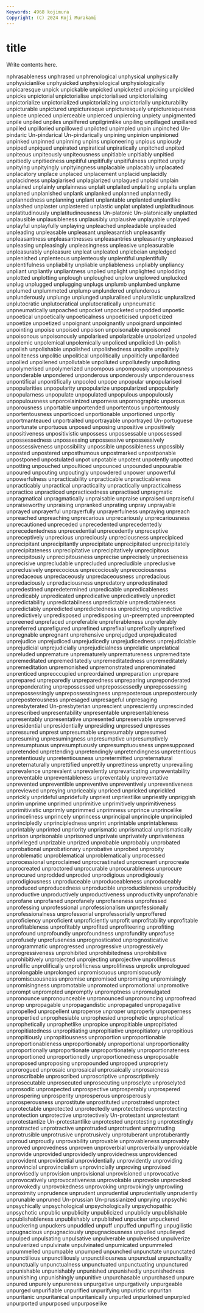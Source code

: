 ```yaml
---
Keywords: 4968 kojimura
Copyright: (C) 2024 Koji Murakami
---
```


# title

Write contents here.



nphrasableness unphrased unphrenological
unphysical unphysically unphysicianlike unphysicked unphysiological unphysiologically unpicaresque unpick unpickable unpicked
unpicketed unpicking unpickled unpicks unpictorial unpictorialise unpictorialised unpictorialising unpictorialize unpictorialized
unpictorializing unpictorially unpicturability unpicturable unpictured unpicturesque unpicturesquely unpicturesqueness unpiece unpieced
unpierceable unpierced unpiercing unpiety unpigmented unpile unpiled unpiles unpilfered unpilgrimlike
unpiling unpillaged unpillared unpilled unpilloried unpillowed unpiloted unpimpled unpin unpinched
Un-pindaric Un-pindarical Un-pindarically unpining unpinion unpinioned unpinked unpinned unpinning unpins
unpioneering unpious unpiously unpiped unpiqued unpirated unpiratical unpiratically unpitched unpited
unpiteous unpiteously unpiteousness unpitiable unpitiably unpitied unpitiedly unpitiedness unpitiful unpitifully
unpitifulness unpitted unpity unpitying unpityingly unpityingness unplacable unplacably unplacated unplacatory
unplace unplaced unplacement unplacid unplacidly unplacidness unplagiarised unplagiarized unplagued unplaid
unplain unplained unplainly unplainness unplait unplaited unplaiting unplaits unplan unplaned
unplanished unplank unplanked unplanned unplannedly unplannedness unplanning unplant unplantable unplanted
unplantlike unplashed unplaster unplastered unplastic unplat unplated unplatitudinous unplatitudinously unplatitudinousness
Un-platonic Un-platonically unplatted unplausible unplausibleness unplausibly unplausive unplayable unplayed unplayful
unplayfully unplaying unpleached unpleadable unpleaded unpleading unpleasable unpleasant unpleasantish unpleasantly
unpleasantness unpleasantnesses unpleasantries unpleasantry unpleased unpleasing unpleasingly unpleasingness unpleasive unpleasurable
unpleasurably unpleasure unpleat unpleated unplebeian unpledged unplenished unplenteous unplenteously unplentiful
unplentifully unplentifulness unpliability unpliable unpliableness unpliably unpliancy unpliant unpliantly unpliantness
unplied unplight unplighted unplodding unplotted unplotting unplough unploughed unplow unplowed
unplucked unplug unplugged unplugging unplugs unplumb unplumbed unplume unplumed unplummeted
unplump unplundered unplunderous unplunderously unplunge unplunged unpluralised unpluralistic unpluralized unplutocratic
unplutocratical unplutocratically unpneumatic unpneumatically unpoached unpocket unpocketed unpodded unpoetic unpoetical
unpoetically unpoeticalness unpoeticised unpoeticized unpoetize unpoetized unpoignant unpoignantly unpoignard unpointed
unpointing unpoise unpoised unpoison unpoisonable unpoisoned unpoisonous unpoisonously unpolarised unpolarizable
unpolarized unpoled unpolemic unpolemical unpolemically unpoliced unpolicied Un-polish unpolish unpolishable
unpolished unpolishedness unpolite unpolitely unpoliteness unpolitic unpolitical unpolitically unpoliticly unpollarded
unpolled unpollened unpollutable unpolluted unpollutedly unpolluting unpolymerised unpolymerized unpompous unpompously
unpompousness unponderable unpondered unponderous unponderously unponderousness unpontifical unpontifically unpooled unpope
unpopular unpopularised unpopularities unpopularity unpopularize unpopularized unpopularly unpopularness unpopulate unpopulated
unpopulous unpopulously unpopulousness unporcelainized unporness unpornographic unporous unporousness unportable unportended
unportentous unportentously unportentousness unporticoed unportionable unportioned unportly unportmanteaued unportraited unportrayable
unportrayed Un-portuguese unportunate unportuous unposed unposing unpositive unpositively unpositiveness unpositivistic
unpossess unpossessable unpossessed unpossessedness unpossessing unpossessive unpossessively unpossessiveness unpossibility unpossible
unpossibleness unpossibly unposted unpostered unposthumous unpostmarked unpostponable unpostponed unpostulated unpot
unpotable unpotent unpotently unpotted unpotting unpouched unpoulticed unpounced unpounded unpourable
unpoured unpouting unpoutingly unpowdered unpower unpowerful unpowerfulness unpracticability unpracticable unpracticableness
unpracticably unpractical unpracticality unpractically unpracticalness unpractice unpracticed unpracticedness unpractised unpragmatic
unpragmatical unpragmatically unpraisable unpraise unpraised unpraiseful unpraiseworthy unpraising unpranked unprating
unpray unprayable unprayed unprayerful unprayerfully unprayerfulness unpraying unpreach unpreached unpreaching
unprecarious unprecariously unprecariousness unprecautioned unpreceded unprecedented unprecedentedly unprecedentedness unprecedential unprecedently
unpreceptive unpreceptively unprecious unpreciously unpreciousness unprecipiced unprecipitant unprecipitantly unprecipitate unprecipitated
unprecipitately unprecipitateness unprecipitative unprecipitatively unprecipitous unprecipitously unprecipitousness unprecise unprecisely unpreciseness
unprecisive unprecludable unprecluded unprecludible unpreclusive unpreclusively unprecocious unprecociously unprecociousness unpredaceous
unpredaceously unpredaceousness unpredacious unpredaciously unpredaciousness unpredatory unpredestinated unpredestined unpredetermined unpredicable
unpredicableness unpredicably unpredicated unpredicative unpredicatively unpredict unpredictability unpredictabilness unpredictable unpredictableness
unpredictably unpredicted unpredictedness unpredicting unpredictive unpredictively unpredisposed unpredisposing un-preempted unpreempted
unpreened unprefaced unpreferable unpreferableness unpreferably unpreferred unprefigured unprefined unprefixal unprefixally
unprefixed unpregnable unpregnant unprehensive unprejudged unprejudicated unprejudice unprejudiced unprejudicedly unprejudicedness
unprejudiciable unprejudicial unprejudicially unprejudicialness unprelatic unprelatical unpreluded unpremature unprematurely unprematureness
unpremeditate unpremeditated unpremeditatedly unpremeditatedness unpremeditately unpremeditation unpremonished unpremonstrated unprenominated unprenticed
unpreoccupied unpreordained unpreparation unprepare unprepared unpreparedly unpreparedness unpreparing unpreponderated unpreponderating
unprepossessed unprepossessedly unprepossessing unprepossessingly unprepossessingness unpreposterous unpreposterously unpreposterousness unpresaged unpresageful
unpresaging unpresbyterated Un-presbyterian unprescient unpresciently unprescinded unprescribed unpresentability unpresentable unpresentableness
unpresentably unpresentative unpresented unpreservable unpreserved unpresidential unpresidentially unpresiding unpressed unpresses
unpressured unprest unpresumable unpresumably unpresumed unpresuming unpresumingness unpresumptive unpresumptively unpresumptuous
unpresumptuously unpresumptuousness unpresupposed unpretended unpretending unpretendingly unpretendingness unpretentious unpretentiously unpretentiousness
unpretermitted unpreternatural unpreternaturally unprettified unprettily unprettiness unpretty unprevailing unprevalence unprevalent
unprevalently unprevaricating unpreventability unpreventable unpreventableness unpreventably unpreventative unprevented unpreventible unpreventive
unpreventively unpreventiveness unpreviewed unpreying unpriceably unpriced unpricked unprickled unprickly unprideful
unpridefully unpriest unpriestlike unpriestly unpriggish unprim unprime unprimed unprimitive unprimitively
unprimitiveness unprimitivistic unprimly unprimmed unprimness unprince unprincelike unprinceliness unprincely unprincess
unprincipal unprinciple unprincipled unprincipledly unprincipledness unprint unprintable unprintableness unprintably unprinted
unpriority unprismatic unprismatical unprismatically unprison unprisonable unprisoned unprivate unprivately unprivateness
unprivileged unprizable unprized unprobable unprobably unprobated unprobational unprobationary unprobative unprobed
unprobity unproblematic unproblematical unproblematically unprocessed unprocessional unproclaimed unprocrastinated unprocreant unprocreate
unprocreated unproctored unprocurable unprocurableness unprocure unprocured unprodded unproded unprodigious unprodigiously
unprodigiousness unproduceable unproduceableness unproduceably unproduced unproducedness unproducible unproducibleness unproducibly unproductive
unproductively unproductiveness unproductivity unprofanable unprofane unprofaned unprofanely unprofaneness unprofessed unprofessing
unprofessional unprofessionalism unprofessionally unprofessionalness unprofessorial unprofessorially unproffered unproficiency unproficient unproficiently
unprofit unprofitability unprofitable unprofitableness unprofitably unprofited unprofiteering unprofiting unprofound unprofoundly
unprofoundness unprofundity unprofuse unprofusely unprofuseness unprognosticated unprognosticative unprogrammatic unprogressed unprogressive
unprogressively unprogressiveness unprohibited unprohibitedness unprohibitive unprohibitively unprojected unprojecting unprojective unproliferous
unprolific unprolifically unprolificness unprolifiness unprolix unprologued unprolongable unprolonged unpromiscuous unpromiscuously
unpromiscuousness unpromise unpromised unpromising unpromisingly unpromisingness unpromotable unpromoted unpromotional unpromotive
unprompt unprompted unpromptly unpromptness unpromulgated unpronounce unpronounceable unpronounced unpronouncing unproofread
unprop unpropagable unpropagandistic unpropagated unpropagative unpropelled unpropellent unpropense unproper unproperly
unproperness unpropertied unprophesiable unprophesied unprophetic unprophetical unprophetically unprophetlike unpropice unpropitiable
unpropitiated unpropitiatedness unpropitiating unpropitiative unpropitiatory unpropitious unpropitiously unpropitiousness unproportion unproportionable
unproportionableness unproportionably unproportional unproportionality unproportionally unproportionate unproportionately unproportionateness unproportioned unproportionedly
unproportionedness unproposable unproposed unproposing unpropounded unpropped unpropriety unprorogued unprosaic unprosaical
unprosaically unprosaicness unproscribable unproscribed unproscriptive unproscriptively unprosecutable unprosecuted unprosecuting unproselyte
unproselyted unprosodic unprospected unprospective unprosperably unprospered unprospering unprosperity unprosperous unprosperously
unprosperousness unprostitute unprostituted unprostrated unprotect unprotectable unprotected unprotectedly unprotectedness unprotecting
unprotection unprotective unprotectively Un-protestant unprotestant unprotestantize Un-protestantlike unprotested unprotesting unprotestingly
unprotracted unprotractive unprotruded unprotrudent unprotruding unprotrusible unprotrusive unprotrusively unprotuberant unprotuberantly
unproud unproudly unprovability unprovable unprovableness unprovably unproved unprovedness unproven unproverbial
unproverbially unprovidable unprovide unprovided unprovidedly unprovidedness unprovidenced unprovident unprovidential unprovidentially
unprovidently unproviding unprovincial unprovincialism unprovincially unproving unprovised unprovisedly unprovision unprovisional
unprovisioned unprovocative unprovocatively unprovocativeness unprovokable unprovoke unprovoked unprovokedly unprovokedness unprovoking
unprovokingly unprowling unproximity unprudence unprudent unprudential unprudentially unprudently unprunable unpruned
Un-prussian Un-prussianized unprying unpsychic unpsychically unpsychological unpsychologically unpsychopathic unpsychotic unpublic
unpublicity unpublicized unpublicly unpublishable unpublishableness unpublishably unpublished unpucker unpuckered unpuckering
unpuckers unpuddled unpuff unpuffed unpuffing unpugilistic unpugnacious unpugnaciously unpugnaciousness unpulled
unpulleyed unpulped unpulsating unpulsative unpulverable unpulverised unpulverize unpulverized unpulvinate unpulvinated
unpumicated unpummeled unpummelled unpumpable unpumped unpunched unpunctate unpunctated unpunctilious unpunctiliously
unpunctiliousness unpunctual unpunctuality unpunctually unpunctualness unpunctuated unpunctuating unpunctured unpunishable unpunishably
unpunished unpunishedly unpunishedness unpunishing unpunishingly unpunitive unpurchasable unpurchased unpure unpured
unpurely unpureness unpurgative unpurgatively unpurgeable unpurged unpurifiable unpurified unpurifying unpuristic
unpuritan unpuritanic unpuritanical unpuritanically unpurled unpurloined unpurpled unpurported unpurposed unpurposelike
